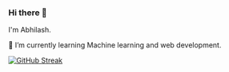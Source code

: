 ### Hi there 👋

I'm Abhilash.

🌱 I’m currently learning Machine learning and web development.

[![GitHub Streak](https://streak-stats.demolab.com/?user=Abhilashg11&theme=ambient-gradient)](https://git.io/streak-stats)
